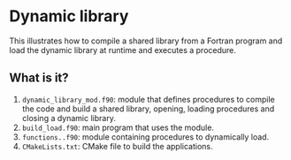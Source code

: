 # Dynamic library

This illustrates how to compile a shared library from a Fortran program and load
the dynamic library at runtime and executes a procedure.


## What is it?

1. `dynamic_library_mod.f90`: module that defines procedures to compile the code and
   build a shared library, opening, loading procedures and closing a dynamic library.
1. `build_load.f90`: main program that uses the module.
1. `functions..f90`: module containing procedures to dynamically load.
1. `CMakeLists.txt`: CMake file to build the applications.
